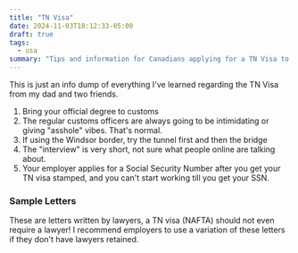 ```yaml
---
title: "TN Visa"
date: 2024-11-03T18:12:33-05:00
draft: true
tags:
  - usa
summary: "Tips and information for Canadians applying for a TN Visa to work in the US, based on personal experience and sample letters."
---
```


This is just an info dump of everything I've learned regarding the TN Visa from my dad and two friends.

1. Bring your official degree to customs
2. The regular customs officers are always going to be intimidating or giving "asshole" vibes. That's normal.
3. If using the Windsor border, try the tunnel first and then the bridge
4. The "interview" is very short, not sure what people online are talking about.
5. Your employer applies for a Social Security Number after you get your TN visa stamped, and you can't start working till you get your SSN.

### Sample Letters

These are letters written by lawyers, a TN visa (NAFTA) should not even require a lawyer! I recommend employers to use a variation of these letters if they don't have lawyers retained.
